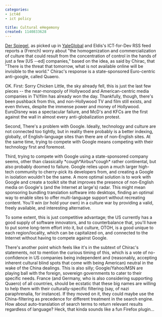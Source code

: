 ```yaml
---
categories:
- ict4d
- ict policy

title: Cultural eHegemony
created: 1140833628
---
```

<p><a href="http://service.spiegel.de/cache/international/spiegel/0,1518,398519,00.html">Der Spiegel</a>, as picked up in <a href="http://yaleglobal.yale.edu/display.article?id=6923">YaleGlobal</a> and Eldis's ICT-for-Dev RSS feed reports a (French) worry about "the homogenization and commercialization of culture that could result from the concentration of control in the hands of just a few [US --ed] companies," based on the idea, as said by Chirac, that "There is the threat that tomorrow, what is not available online will be invisible to the world."  Chirac's response is a state-sponsored Euro-centric anti-google, called Quaero.</p>

<p>OK.  First: Sorry Chicken Little, the sky already fell, this is just the last few pieces -- the near-monopoly of Hollywood and American-centric media companies in TV/film has already won the day.  Thankfully, though, there's been pushback from this, and non-Hollywood TV and film still exists, and even thrives, despite the immense power and money of Hollywood.  EuroDisney was a spectacular failure, and McD's and KFCs are the first against the wall in almost every anti-globalization protest.</p>

<p>Second, There's a problem with Google.  Ideally, technology and culture are not connected too tightly, but in reality there probably is a better indexing, globally, of English-language sites than there are of non-English sites.  At the same time, trying to compete with Google means competing with their technology first and foremost.  </p>

<p>Third, trying to compete with Google using a state-sponsored company seems, other than classically *cough*Airbus*cough* rather continental, but also probably doomed to failure.  Google relies upon a much larger high-tech community to cherry-pick its developers from, and creating a Google in isolation wouldn't be the same.  A more optimal solution is to work with Google and create a toolkit site that improves the presence of non-English media on Google's (and the Internet at large's) radar.  This might mean sponsoring bundling translation software into desktops, finding an optimal way to enable sites to offer multi-language support without recreating content.  You'll win (or hold your own) in a culture war by providing a valid, freely available, and interesting alternative.</p>

<p>To some extent, this is just competitive advantage; the US currently has a good supply of software innovators, and to counterbalance that, you'll have to put some long-term effort into it, but culture, OTOH, is a good unique to each region/locality, which can be capitalized on, and connected to the Internet without having to compete against Google.</p>

<p>There's another point which feels like it's in the subtext of Chirac's statements, not to mention the curious timing of this, which is a vote  of no-confidence in US companies being independent and (reasonably, accepting inherent cultural blind spots that come with being American) neutral in the wake of the China dealings.  This is also silly; Google/Yahoo/MSN are playing ball with the foreign, sovereign governments to cater to their specific needs. France (and Germany, who is also considering supporting Quaero) of all countries, should be ecstatic that these big names are willing to help them with their culturally-specific filtering (say, of nazi paraphrenalia, for instance).  If they moved on it, they could maybe use the China-filtering as precedence for different treatment in the search engine.  How about auto-translation of search terms to return relevant results regardless of language?  Heck, that kinda sounds like a fun Firefox plugin...</p>
